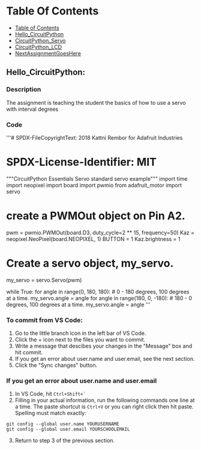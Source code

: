 # Table Of Contents
* [Table of Contents](#TableOfContents)
* [Hello_CircuitPython](#Hello_CircuitPython)
* [CircuitPython_Servo](#CircuitPython_Servo)
* [CircuitPython_LCD](#CircuitPython_LCD)
* [NextAssignmentGoesHere](#NextAssignment)
## Hello_CircuitPython:
### Description
The assignment is teaching the student the basics of how to use a servo with interval degrees
### Code
'''# SPDX-FileCopyrightText: 2018 Kattni Rembor for Adafruit Industries
#
# SPDX-License-Identifier: MIT

"""CircuitPython Essentials Servo standard servo example"""
import time
import neopixel
import board
import pwmio
from adafruit_motor import servo
# create a PWMOut object on Pin A2.
pwm = pwmio.PWMOut(board.D3, duty_cycle=2 ** 15, frequency=50)
Kaz = neopixel.NeoPixel(board.NEOPIXEL, 1)
BUTTON = 1
Kaz.brightness = 1
# Create a servo object, my_servo.
my_servo = servo.Servo(pwm)

while True:
  for angle in range(0, 180, 180):  # 0 - 180 degrees, 100 degrees at a time.
        my_servo.angle = angle
  for angle in range(180, 0, -180): # 180 - 0 degrees, 100 degrees at a time.
        my_servo.angle = angle
'''
### To commit from VS Code:
1. Go to the little branch icon in the left bar of VS Code.
2. Click the + icon next  to the files you want to commit.
3. Write a message that descibes your changes in the "Message" box and hit commit.
4. If you get an error about user.name and user.email, see the next section.
5. Click the "Sync changes" button.
### If you get an error about user.name and user.email
1. In VS Code, hit `` Ctrl+Shift+` ``
2. Filling in your actual information, run the following commands one line at a time. The paste shortcut is `Ctrl+V` or you can right click then hit paste. Spelling must match exactly:
```
git config --global user.name YOURUSERNAME
git config --global user.email YOURSCHOOLEMAIL
```
3. Return to step 3 of the previous section.
